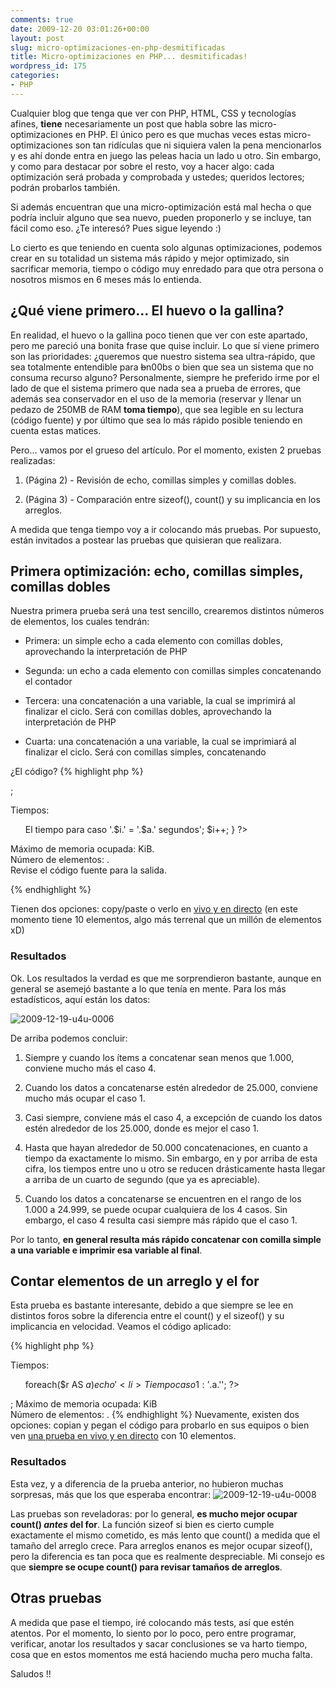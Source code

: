 ```yaml
---
comments: true
date: 2009-12-20 03:01:26+00:00
layout: post
slug: micro-optimizaciones-en-php-desmitificadas
title: Micro-optimizaciones en PHP... desmitificadas!
wordpress_id: 175
categories:
- PHP
---
```


Cualquier blog que tenga que ver con PHP, HTML, CSS y tecnologías afines, **tiene** necesariamente un post que habla sobre las micro-optimizaciones en PHP. El único pero es que muchas veces estas micro-optimizaciones son tan ridículas que ni siquiera valen la pena mencionarlos y es ahí donde entra en juego las peleas hacia un lado u otro. Sin embargo, y como para destacar por sobre el resto, voy a hacer algo: cada optimización será probada y comprobada y ustedes; queridos lectores; podrán probarlos también.

Si además encuentran que una micro-optimización está mal hecha o que podría incluir alguno que sea nuevo, pueden proponerlo y se incluye, tan fácil como eso. 
¿Te interesó? Pues sigue leyendo :)

<!-- more -->

Lo cierto es que teniendo en cuenta solo algunas optimizaciones, podemos crear en su totalidad un sistema más rápido y mejor optimizado, sin sacrificar memoria, tiempo o código muy enredado para que otra persona o nosotros mismos en 6 meses más lo entienda.



## ¿Qué viene primero... El huevo o la gallina?



En realidad, el huevo o la gallina poco tienen que ver con este apartado, pero me pareció una bonita frase que quise incluir. Lo que sí viene primero son las prioridades: ¿queremos que nuestro sistema sea ultra-rápido, que sea totalmente entendible para <del>b</del>n00bs o bien que sea un sistema que no consuma recurso alguno? 
Personalmente, siempre he preferido irme por el lado de que el sistema primero que nada sea a prueba de errores, que además sea conservador en el uso de la memoria (reservar y llenar un pedazo de 250MB de RAM **toma tiempo**), que sea legible en su lectura (código fuente) y por último que sea lo más rápido posible teniendo en cuenta estas matices. 

Pero... vamos por el grueso del artículo. Por el momento, existen 2 pruebas realizadas: 


  1. (Página 2) - Revisión de echo, comillas simples y comillas dobles.


  2. (Página 3) - Comparación entre sizeof(), count() y su implicancia en los arreglos.


A medida que tenga tiempo voy a ir colocando más pruebas. Por supuesto, están invitados a postear las pruebas que quisieran que realizara. 





## Primera optimización: echo, comillas simples, comillas dobles



Nuestra primera prueba será una test sencillo, crearemos distintos números de elementos, los cuales tendrán: 


  * Primera: un simple echo a cada elemento con comillas dobles, aprovechando la interpretación de PHP


  * Segunda: un echo a cada elemento con comillas simples concatenando el contador


  * Tercera: una concatenación a una variable, la cual se imprimirá al finalizar el ciclo. Será con comillas dobles, aprovechando la interpretación de PHP


  * Cuarta: una concatenación a una variable, la cual se imprimiará al finalizar el ciclo. Será con comillas simples, concatenando


¿El código?
{% highlight php %}
<!--<?php
define('NMAX',200);

$t = time() + microtime();
for($i = 0; $i < NMAX; $i++) {
  echo "a$i";
}
$r[] = number_format((time()+microtime()) - $t,5,'.',',');

$t = time() + microtime();
for ($i = 0; $i < NMAX; $i++) {
  echo 'b'.$i;
}
$r[] = number_format((time()+microtime()) - $t,5,'.',',');

$t = time() + microtime();
$pantalla = '';
for ($i = 0; $i < NMAX; $i++) {
  $pantalla .= "c$i";
}
echo $pantalla;
$r[] = number_format((time()+microtime()) - $t,5,'.',',');

$t = time() + microtime();
$pantalla = '';
for ($i = 0; $i < NMAX; $i++) {
  $pantalla .= 'd'.$i;
}
echo $pantalla;
$r[] = number_format((time()+microtime()) - $t,5,'.',',');
?>-->;
Tiempos:
<ul><?php
unset($pantalla);
$i = 1;
foreach($r AS $a){
  echo '<li>El tiempo para caso '.$i.' = '.$a.' segundos</li>';
  $i++;
}
?></ul>
Máximo de memoria ocupada: <strong><?php echo round(memory_get_peak_usage() / 1024); ?></strong> KiB.<br>
N&uacute;mero de elementos: <strong><?php echo NMAX; ?></strong>.<br>
Revise el código fuente para la salida.

{% endhighlight %}

Tienen dos opciones: copy/paste o verlo en [vivo y en directo](http://blog.unreal4u.com/bench/comillas.php) (en este momento tiene 10 elementos, algo más terrenal que un millón de elementos xD)



### Resultados



Ok. Los resultados la verdad es que me sorprendieron bastante, aunque en general se asemejó bastante a lo que tenía en mente. Para los más estadísticos, aquí están los datos: 

![2009-12-19-u4u-0006](http://blog.unreal4u.com/wp-content/gallery/optimizacion/2009-12-19-u4u-0006.png)

De arriba podemos concluir: 


  1. Siempre y cuando los ítems a concatenar sean menos que 1.000, conviene mucho más el caso 4.


  2. Cuando los datos a concatenarse estén alrededor de 25.000, conviene mucho más ocupar el caso 1. 


  3. Casi siempre, conviene más el caso 4, a excepción de cuando los datos estén alrededor de los 25.000, donde es mejor el caso 1.


  4. Hasta que hayan alrededor de 50.000 concatenaciones, en cuanto a tiempo da exactamente lo mismo. Sin embargo, en y por arriba de esta cifra, los tiempos entre uno u otro se reducen drásticamente hasta llegar a arriba de un cuarto de segundo (que ya es apreciable).


  5. Cuando los datos a concatenarse se encuentren en el rango de los 1.000 a 24.999, se puede ocupar cualquiera de los 4 casos. Sin embargo, el caso 4 resulta casi siempre más rápido que el caso 1.

Por lo tanto, **en general resulta más rápido concatenar con comilla simple a una variable e imprimir esa variable al final**. 





## Contar elementos de un arreglo y el for



Esta prueba es bastante interesante, debido a que siempre se lee en distintos foros sobre la diferencia entre el count() y el sizeof() y su implicancia en velocidad. Veamos el código aplicado: 

{% highlight php %}
<?php
define('NMAX',10);
for($i = 0; $i < NMAX; $i++) $arr[] = 'asdfqwerty'.$i;

$t = time() + microtime();
for ($i = 0; $i < count($arr); $i++) $tmp = $arr[$i];
$r[] = number_format((time()+microtime()) - $t,7,'.',',');

$t = time() + microtime();
$numero = count($arr);
for ($i = 0; $i < $numero; $i++) $tmp = $arr[$i];
$r[] = number_format((time()+microtime()) - $t,7,'.',',');

$t = time() + microtime();
for ($i = 0; $i < sizeof($arr); $i++) $tmp = $arr[$i];
$r[] = number_format((time()+microtime()) - $t,7,'.',',');

$t = time() + microtime();
$numero = sizeof($arr);
for ($i = 0; $i < $numero; $i++) $tmp = $arr[$i];
$r[] = number_format((time()+microtime()) - $t,7,'.',',');

unset($arr,$numero,$t,$tmp);
?>Tiempos:<ul><?php
foreach($r AS $a) echo '<li>Tiempo caso 1: '.$a.'</li>';
?></ul>;
Máximo de memoria ocupada: <strong><?php echo round(memory_get_peak_usage() / 1024); ?></strong> KiB<br>
N&uacute;mero de elementos: <strong><?php echo NMAX; ?></strong>.
{% endhighlight %}
Nuevamente, existen dos opciones: copian y pegan el código para probarlo en sus equipos o bien ven [una prueba en vivo y en directo](http://blog.unreal4u.com/bench/sizeof.php) con 10 elementos.



### Resultados



Esta vez, y a diferencia de la prueba anterior, no hubieron muchas sorpresas, más que los que esperaba encontrar:
![2009-12-19-u4u-0008](http://blog.unreal4u.com/wp-content/gallery/optimizacion/2009-12-19-u4u-0008.png)

Las pruebas son reveladoras: por lo general, **es mucho mejor ocupar count() _antes_ del for**. La función sizeof si bien es cierto cumple exactamente el mismo cometido, es más lento que count() a medida que el tamaño del arreglo crece. Para arreglos enanos es mejor ocupar sizeof(), pero la diferencia es tan poca que es realmente despreciable. Mi consejo es que **siempre se ocupe count() para revisar tamaños de arreglos**. 





## Otras pruebas



A medida que pase el tiempo, iré colocando más tests, así que estén atentos. Por el momento, lo siento por lo poco, pero entre programar, verificar, anotar los resultados y sacar conclusiones se va harto tiempo, cosa que en estos momentos me está haciendo mucha pero mucha falta. 

Saludos !!

